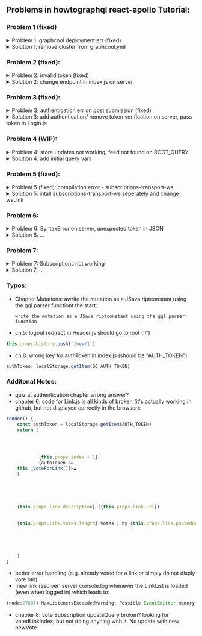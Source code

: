 ## Problems in howtographql react-apollo Tutorial:


### Problem 1 (fixed)
<details><summary>Problem 1: graphcool deployment err (fixed)</summary>

![Network Error](https://image.ibb.co/efUhE6/Playground_Network_Error.png)

So I tried this (/hackernews-react-apollo/server):

- graphcool-framework deploy 
    - shared-eu-west-1 

And got this error:

`local  ▸    Could not find graphcool.yml`

- cd database/
- graphcool-framework deploy 
    - shared-eu-west-1 

Back to the validation Error without any error message:

`[ERROR] in /home/yannick/Projects/hackernews-react-apollo/server/database/graphcool.yml: Errors while validating graphcool.yml:`

At this point I noticed, that the graphcool.yml file looks like the ones of v1 so changed my version with:

- npm install -g graphcool@next

That still gives me the same graphcool.yml validation error but now I actually get an error message:

` ▸      data should NOT have additional properties`

Well, I don't see any data object in the graphcool.yml...

### Another approach:

Download the permissions example of v1.0 from the graphcool github repo (Wrong Link - should be raphcool-master/examples/1.0/permissions)

- curl https://codeload.github.com/graphcool/graphcool/tar.gz/master | tar -xz --strip=2 graphcool-master/examples/permissions
- cd 1.0/permissions/
- yarn
- yarn graphcool deploy

Yet another error (it's trying to deploy locally for some reason and does not give me a choice)

`yannick@yannick-desktop:~/Projects/1.0/permissions$ yarn graphcool deploy`

`$ /home/yannick/Projects/1.0/permissions/node_modules/.bin/graphcool deploy`

`Booting local development cluster !`

` ▸    Creating network "localdatabase_graphcool" with driver "bridge"`

` ▸    could not find an available, non-overlapping IPv4 address pool among the defaults to assign to the network`

</details>
<details><summary>Solution 1: remove cluster from graphcool.yml</summary>

### Solution 1: 

- remove `cluster: local` from graphcool.yml
- install graphcool 1.0 with `npm install -g graphcool@beta`

</details>

### Problem 2 (fixed):
<details><summary>Problem 2: invalid token (fixed)</summary>


- added the graphcool endpoint as httpLink uri in index.js
- added Link & LinkList Components

`GraphQL error: Your token is invalid. It might have expired or you might be using a token from a different project.`

</details>
<details><summary>Solution 2: change endpoint in index.js on server</summary>

### Solution 2:

- change endpoint in index.js on the server to hosted graphcool url

</details>

### Problem 3 (fixed):
<details><summary>Problem 3: authentication err on post submission (fixed)</summary>


- added CreateLink Comp
- getting an 'not authenticated error' when trying to add a new Link (app & playground)

</details>
<details><summary>Solution 3: add authentication/ remove token verification on server, pass token in Login.js</summary>

### Solution 3:

- Continue until Auth Chapter
- then after login the error changes to

`JsonWebTokenError: jwt malformed`

- in Login.js user.id was passed to _saveUserData as the first arg instead of token

</details>

### Problem 4 (WIP):
<details><summary>Problem 4: store updates not working, feed not found on ROOT_QUERY</summary>


- store update query is not working, after completing ch.6
- voting for a post or submitting a post will result in the following error:

    `Error: Can't find field feed({}) on object (ROOT_QUERY) {`
    `  "feed({\"first\":null,\"skip\":null,\"orderBy\":null})": {`
    `    "type": "id",`
    `    "id": "$ROOT_QUERY.feed({\"first\":null,\"skip\":null,\"orderBy\":null})",`
    `    "generated": true`
    `  }`
    `}.`

- conneted to this issue? https://github.com/apollographql/apollo-client/issues/2051

</details>
<details><summary>Solution 4: add initial query vars</summary>

### Solution 4:

- add initial values to query variables to prevent NULL and thus the error according to the github issue
- the create Link function in CreateLink.js should look like this:
```javascript
  _createLink = async () => {
    const { description, url } = this.state
    await this.props.postMutation({
      variables: {
        description,
        url
      },
      update: (store, { data: { post } }) => {
        const data = store.readQuery({
          query: FEED_QUERY,
          variables: { first: 0, skip: 0, orderBy: "createdAt_ASC" }
        })
        post.votes = []
        post.postedBy = {
          id: -1,
          name: "Unknown",
          __typename: "User"
        }
        data.feed.links.push(post)
        store.writeQuery({
          query: FEED_QUERY,
          variables: {
            first: 0,
            skip: 0,
            orderBy: "createdAt_ASC"
          },
          data
        })
      }
    })
    this.props.history.push("/")
  }
```
- updateCaacheAfterVote func in LinkList.js should look like this
```javascript
_updateCacheAfterVote = (store, createVote, linkId) => {
    const data = store.readQuery({
      query: FEED_QUERY,
      variables: { first: 0, skip: 0, orderBy: "createdAt_ASC" }
    })

    const votedLink = data.feed.links.find(link => link.id === linkId)
    votedLink.votes = createVote.link.votes

    store.writeQuery({
      query: FEED_QUERY,
      options: ownProps => {
        const first = ownProps.first || 0
        const skip = ownProps.skip || 0
        const orderBy = ownProps.orderBy || "createdAt_ASC"
        return {
          variables: { first, skip, orderBy }
        }
      },
      data
    })
}
```

</details>

### Problem 5 (fixed):
<details><summary>Problem 5 (fixed): compilation error - subscriptions-transport-ws</summary>


- chapter 8: compilation error

    `./node_modules/apollo-link-ws/lib/webSocketLink.js`
    `Module not found: Can't resolve 'subscriptions-transport-ws' in '/home/yannick/Projects/hackernews-react-apollo/node_modules/apollo-link-ws/lib'`

</details>
<details><summary>Solution 5: intall subscriptions-transport-ws seperately and change wsLink</summary>

### Solution 5:

- NOTE: Seems like it's enough to install subscriptions-transport-ws without the changes in code

- https://www.apollographql.com/docs/link/links/ws.html
- yarn add subscriptions-transport-ws
- index.js: 
    - import { SubscriptionClient } from "subscriptions-transport-ws"
    - change wsLink from:
    ```javascript
    const wsLink = new WebSocketLink({
        uri: `ws://localhost:4000`,
        options: {
            reconnect: true,
            connectionParams: {
            authToken: localStorage.getItem(AUTH_TOKEN),
            }
        }
    })
    ```
    - to:
    ```javascript
    const subClient = new SubscriptionClient("ws://localhost:4000", {
        reconnect: true,
        connectionParams: {
            authToken: localStorage.getItem(AUTH_TOKEN)
        }
    })

    const wsLink = new WebSocketLink(subClient)
    ```

</details>

### Problem 6: 
<details><summary>Problem 6: SyntaxError on server, unexpected token in JSON</summary> 


- every once in a while there is a SyntaxError on the server, even the playground will give the same error then on the default FeedQuery
- possibly connected to rebuild after changing code in dev mode
- weirdly seems to fix itself after a certan amount of time

    ```javascript
    [Network error]: SyntaxError: Unexpected token < in JSON at position 0
    Error: Unexpected token < in JSON at position 0
        at Object.checkResultAndHandleErrors (/home/yannick/Projects/hackernews-react-apollo/server/node_modules/graphql-tools/dist/stitching/errors.js:69:36)
        at Object.<anonymous> (/home/yannick/Projects/hackernews-react-apollo/server/node_modules/graphql-tools/dist/stitching/delegateToSchema.js:92:52)
        at step (/home/yannick/Projects/hackernews-react-apollo/server/node_modules/graphql-tools/dist/stitching/delegateToSchema.js:40:23)
        at Object.next (/home/yannick/Projects/hackernews-react-apollo/server/node_modules/graphql-tools/dist/stitching/delegateToSchema.js:21:53)
        at fulfilled (/home/yannick/Projects/hackernews-react-apollo/server/node_modules/graphql-tools/dist/stitching/delegateToSchema.js:12:58)
        at <anonymous>
        at process._tickCallback (internal/process/next_tick.js:160:7)

    ```

</details>
<details><summary>Solution 6: ...</summary>

### Solution 6:

</details>

### Problem 7: 
<details><summary>Problem 7: Subscriptions not working</summary>

- there is a websocket connection in the devtools' network tab

</details>
<details><summary>Solution 7: ...</summary>
</details>

### Typos:

- Chapter Mutations: awrite the mutation as a JSava riptconstant using the gql parser functiont the start:

    `write the mutation as a JSava riptconstant using the gql parser function`

- ch.5: logout redirect in Header.js should go to root ('/')
```js
this.props.history.push(`/new/1`)
```

- ch.8: wrong key for authToken in index.js (should be "AUTH_TOKEN")
```js
authToken: localStorage.getItem(GC_AUTH_TOKEN)
```
### Additonal Notes:

- quiz at authentication chapter wrong answer?
- chapter 6: code for Link.js is all kinds of broken (it's actually working in github, but not displayed correctly in the browser):
```javascript
render() {
    const authToken = localStorage.getItem(AUTH_TOKEN)
    return (
        

        

            {this.props.index + 1}.
            {authToken && 
    this._voteForLink()}>▲
    }
        

        

            
    {this.props.link.description} ({this.props.link.url})

            
    {this.props.link.votes.length} votes | by {this.props.link.postedBy ? this.props.link.postedBy.name : 'Unknown'} {timeDifferenceForDate(this.props.link.createdAt)}

        

        

    )
}
```
- better error handling (e.g. already voted for a link or simply do not disply vote btn)
- 'new link resolver' server console.log whenever the LinkList is loaded (even when logged in) which leads to:

```javascript
(node:27807) MaxListenersExceededWarning: Possible EventEmitter memory leak detected. 11 remote-schema-link listeners added. Use emitter.setMaxListeners() to increase limit
```

- chapter 8: vote Subscription updateQuery broken? looking for votedLinkIndex, but not doing anyhing with it. No update with new newVote.